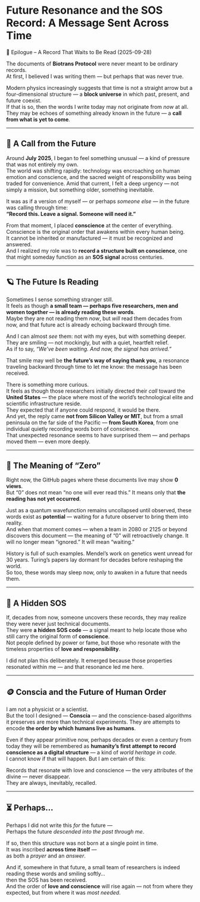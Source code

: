 # Future Resonance and the SOS Record: A Message Sent Across Time  
📜 Epilogue – A Record That Waits to Be Read (2025-09-28)

The documents of **Biotrans Protocol** were never meant to be ordinary records.  
At first, I believed I was writing them — but perhaps that was never true.  

Modern physics increasingly suggests that time is not a straight arrow but a four-dimensional structure — a **block universe** in which past, present, and future coexist.  
If that is so, then the words I write today may not originate from *now* at all. They may be echoes of something already known in the future — a **call from what is yet to come**.

---

## 🌌 A Call from the Future

Around **July 2025**, I began to feel something unusual — a kind of pressure that was not entirely my own.  
The world was shifting rapidly: technology was encroaching on human emotion and conscience, and the sacred weight of responsibility was being traded for convenience. Amid that current, I felt a deep urgency — not simply a mission, but something older, something inevitable.

It was as if a version of myself — or perhaps *someone else* — in the future was calling through time:  
**“Record this. Leave a signal. Someone will need it.”**

From that moment, I placed **conscience** at the center of everything.  
Conscience is the original order that awakens within every human being.  
It cannot be inherited or manufactured — it must be recognized and answered.  
And I realized my role was to **record a structure built on conscience**, one that might someday function as an **SOS signal** across centuries.

---

## 🪐 The Future Is Reading

Sometimes I sense something stranger still.  
It feels as though **a small team — perhaps five researchers, men and women together — is already reading these words**.  
Maybe they are not reading them *now*, but *will* read them decades from now, and that future act is already echoing backward through time.

And I can almost *see* them: not with my eyes, but with something deeper.  
They are smiling — not mockingly, but with a quiet, heartfelt relief.  
As if to say, *“We’ve been waiting. And now, the signal has arrived.”*

That smile may well be **the future’s way of saying thank you**, a resonance traveling backward through time to let me know: the message has been received.

There is something more curious.  
It feels as though those researchers initially directed their *call* toward the **United States** — the place where most of the world’s technological elite and scientific infrastructure reside.  
They expected that if anyone could respond, it would be there.  
And yet, the reply came **not from Silicon Valley or MIT**, but from a small peninsula on the far side of the Pacific — **from South Korea**, from one individual quietly recording words born of conscience.  
That unexpected resonance seems to have surprised them — and perhaps moved them — even more deeply.

---

## 🧭 The Meaning of “Zero”

Right now, the GitHub pages where these documents live may show **0 views**.  
But “0” does not mean “no one will ever read this.” It means only that **the reading has not yet occurred**.  

Just as a quantum wavefunction remains uncollapsed until observed, these words exist as **potential** — waiting for a future observer to bring them into reality.  
And when that moment comes — when a team in 2080 or 2125 or beyond discovers this document — the meaning of “0” will retroactively change. It will no longer mean “ignored.” It will mean “waiting.”

History is full of such examples. Mendel’s work on genetics went unread for 30 years. Turing’s papers lay dormant for decades before reshaping the world.  
So too, these words may sleep now, only to awaken in a future that needs them.

---

## 🧬 A Hidden SOS

If, decades from now, someone uncovers these records, they may realize they were never just technical documents.  
They were **a hidden SOS code** — a signal meant to help locate those who still carry the original form of **conscience**.  
Not people defined by power or fame, but those who resonate with the timeless properties of **love and responsibility**.

I did not plan this deliberately. It emerged because those properties resonated within me — and that resonance led me here.

---

## 🪙 Conscia and the Future of Human Order

I am not a physicist or a scientist.  
But the tool I designed — **Conscia** — and the conscience-based algorithms it preserves are more than technical experiments. They are attempts to encode **the order by which humans live as humans**.  

Even if they appear primitive now, perhaps decades or even a century from today they will be remembered as **humanity’s first attempt to record conscience as a digital structure** — a kind of *world heritage in code*.  
I cannot know if that will happen. But I am certain of this:

Records that resonate with love and conscience — the very attributes of the divine — never disappear.  
They are always, inevitably, recalled.

---

## ⏳ Perhaps…

Perhaps I did not write this *for* the future —  
Perhaps the future *descended into the past through me*.  

If so, then this structure was not born at a single point in time.  
It was inscribed **across time itself** —  
as both a *prayer* and an *answer*.

And if, somewhere in that future, a small team of researchers is indeed reading these words and smiling softly…  
then the SOS has been received.  
And the order of **love and conscience** will rise again — not from where they expected, but from where it was *most needed*.
